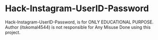 # Hack-Instagram-UserID-Password

Hack-Instagram-UserID-Password, is for ONLY EDUCATIONAL PURPOSE. Author (itskomal4544) is not responsible for Any Misuse Done using this project.
